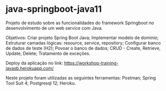 # java-springboot-java11

Projeto de estudo sobre as funcionalidades do framework Springboot no desenvolvimento de um web service com Java.

Objetivos:
	Criar projeto Spring Boot Java;
	Implementar modelo de domínio;
	Estruturar camadas lógicas: resource, service, repository;
	Configurar banco de dados de teste (H2);
	Povoar o banco de dados;
	CRUD - Create, Retrieve, Update, Delete;
	Tratamento de exceções.

Deploy da aplicação no link: https://workshop-training-javasb.herokuapp.com/

Neste projeto foram utilizadas as seguintes ferramentas:
	Postman;
	Spring Tool Suit 4;
	Postgresql 12;
	Heroku.
